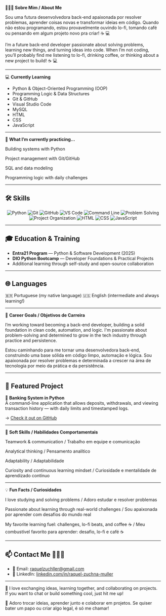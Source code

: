 👩🏻‍💻 **Sobre Mim / About Me**

Sou uma futura desenvolvedora back-end apaixonada por resolver problemas, aprender coisas novas e transformar ideias em código.
Quando não estou programando, estou provavelmente ouvindo lo-fi, tomando café ou pensando em algum projeto novo pra criar! ☕ 💻

I’m a future back-end developer passionate about solving problems, learning new things, and turning ideas into code.
When I’m not coding, you’ll probably find me listening to lo-fi, drinking coffee, or thinking about a new project to build! ☕ 💻

---

💻 **Currently Learning**

- Python & Object-Oriented Programming (OOP)  
- Programming Logic & Data Structures  
- Git & GitHub  
- Visual Studio Code  
- MySQL  
- HTML  
- CSS  
- JavaScript

---

🧠 **What I’m currently practicing...**

Building systems with Python

Project management with Git/GitHub

SQL and data modeling

Programming logic with daily challenges

---

## 🛠️ Skills

<p align="center">
  <img src="https://img.shields.io/badge/Python-3776AB?style=for-the-badge&logo=python&logoColor=white" alt="Python"/>
  <img src="https://img.shields.io/badge/Git-F05032?style=for-the-badge&logo=git&logoColor=white" alt="Git"/>
  <img src="https://img.shields.io/badge/GitHub-181717?style=for-the-badge&logo=github&logoColor=white" alt="GitHub"/>
  <img src="https://img.shields.io/badge/VS%20Code-007ACC?style=for-the-badge&logo=visual-studio-code&logoColor=white" alt="VS Code"/>
  <img src="https://img.shields.io/badge/Command%20Line-555555?style=for-the-badge&logo=gnubash&logoColor=white" alt="Command Line"/>
  <img src="https://img.shields.io/badge/Problem%20Solving-FFA500?style=for-the-badge&logo=codeforces&logoColor=white" alt="Problem Solving"/>
  <img src="https://img.shields.io/badge/Project%20Organization-9ACD32?style=for-the-badge&logo=notion&logoColor=white" alt="Project Organization"/>
  <img src="https://img.shields.io/badge/HTML-E34F26?style=for-the-badge&logo=html5&logoColor=white" alt="HTML"/>
  <img src="https://img.shields.io/badge/CSS-1572B6?style=for-the-badge&logo=css3&logoColor=white" alt="CSS"/>
  <img src="https://img.shields.io/badge/JavaScript-F7DF1E?style=for-the-badge&logo=javascript&logoColor=black" alt="JavaScript"/>
</p>

---

## 🎓 Education & Training

- **Entra21 Program** — Python & Software Development (2025)  
- **DIO Python Bootcamp** — Developer Foundations & Practical Projects  
- Additional learning through self-study and open-source collaboration

---

## 🌐 Languages
🇧🇷 Portuguese (my native language)
🇺🇸 English (intermediate and always learning!)

---

🎯 **Career Goals / Objetivos de Carreira**

I’m working toward becoming a back-end developer, building a solid foundation in clean code, automation, and logic.
I'm passionate about problem-solving and determined to grow in the tech industry through practice and persistence.

Estou caminhando para me tornar uma desenvolvedora back-end, construindo uma base sólida em código limpo, automação e lógica.
Sou apaixonada por resolver problemas e determinada a crescer na área de tecnologia por meio da prática e da persistência.

---

## 🧪 Featured Project

🔹 **Banking System in Python**  
A command-line application that allows deposits, withdrawals, and viewing transaction history — with daily limits and timestamped logs.

→ [Check it out on GitHub](https://github.com/RaquelZuchnaMuller/Criando-um-Sistema-Banc-rio-com-Python)

---

🤝 **Soft Skills / Habilidades Comportamentais**

Teamwork & communication / Trabalho em equipe e comunicação

Analytical thinking / Pensamento analítico

Adaptability / Adaptabilidade

Curiosity and continuous learning mindset / Curiosidade e mentalidade de aprendizado contínuo

---

💡 **Fun Facts / Curiosidades**

I love studying and solving problems / Adoro estudar e resolver problemas

Passionate about learning through real-world challenges / Sou apaixonada por aprender com desafios do mundo real

My favorite learning fuel: challenges, lo-fi beats, and coffee ☕ / Meu combustível favorito para aprender: desafio, lo-fi e café ☕

---

## 📫 Contact Me 👩🏻‍💻

- 📧 Email: [raquelzuchller@gmail.com](mailto:raquelzuchller@gmail.com)  
- 💼 LinkedIn: [linkedin.com/in/raquel-zuchna-muller](https://www.linkedin.com)

---

💬 I love exchanging ideas, learning together, and collaborating on projects. If you want to chat or build something cool, just hit me up!

💬 Adoro trocar ideias, aprender junto e colaborar em projetos. Se quiser bater um papo ou criar algo legal, é só me chamar!


